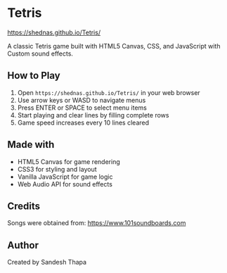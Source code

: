 # Tetris
https://shednas.github.io/Tetris/

A classic Tetris game built with HTML5 Canvas, CSS, and JavaScript with Custom sound effects.

## How to Play

1. Open `https://shednas.github.io/Tetris/` in your web browser
2. Use arrow keys or WASD to navigate menus
3. Press ENTER or SPACE to select menu items
4. Start playing and clear lines by filling complete rows
5. Game speed increases every 10 lines cleared
   
## Made with

- HTML5 Canvas for game rendering
- CSS3 for styling and layout
- Vanilla JavaScript for game logic
- Web Audio API for sound effects

## Credits
Songs were obtained from: https://www.101soundboards.com

## Author

Created by Sandesh Thapa
